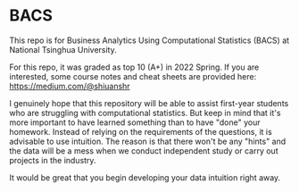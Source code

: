 # BACS

This repo is for Business Analytics Using Computational Statistics (BACS) at National Tsinghua University.

For this repo, it was graded as top 10 (A+) in 2022 Spring. If you are interested, some course notes and cheat sheets are provided here: https://medium.com/@shiuanshr

I genuinely hope that this repository will be able to assist first-year students who are struggling with computational statistics. But keep in mind that it's more important to have learned something than to have "done" your homework. Instead of relying on the requirements of the questions, it is advisable to use intuition. The reason is that there won't be any "hints" and the data will be a mess when we conduct independent study or carry out projects in the industry.

It would be great that you begin developing your data intuition right away.
